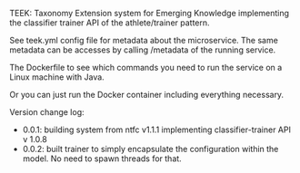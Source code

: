 TEEK: Taxonomy Extension system for Emerging Knowledge implementing the classifier trainer API of the athlete/trainer pattern. 

See teek.yml config file for metadata about the microservice. The same metadata can be accesses by calling /metadata of the running service. 

The Dockerfile to see which commands you need to run the service on a Linux machine with Java. 

Or you can just run the Docker container including everything necessary. 

Version change log:

- 0.0.1: building system from ntfc v1.1.1 implementing classifier-trainer API v 1.0.8
- 0.0.2: built trainer to simply encapsulate the configuration within the model. No need to spawn threads for that.
